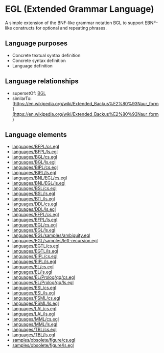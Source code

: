 # EGL (Extended Grammar Language)
A simple extension of the BNF-like grammar notation BGL to support EBNF-like constructs for optional and repeating phrases.
## Language purposes
* Concrete textual syntax definition
* Concrete syntax definition
* Language definition

## Language relationships
* supersetOf: [BGL](http://softlang.github.io/yas/languages/bgl.html)
* similarTo: [https://en.wikipedia.org/wiki/Extended_Backus%E2%80%93Naur_form](https://en.wikipedia.org/wiki/Extended_Backus%E2%80%93Naur_form)

## Language elements
* [languages/BFPL/cs.egl](https://github.com/softlang/yas/blob/master/languages/BFPL/cs.egl)
* [languages/BFPL/ls.egl](https://github.com/softlang/yas/blob/master/languages/BFPL/ls.egl)
* [languages/BGL/cs.egl](https://github.com/softlang/yas/blob/master/languages/BGL/cs.egl)
* [languages/BGL/ls.egl](https://github.com/softlang/yas/blob/master/languages/BGL/ls.egl)
* [languages/BIPL/cs.egl](https://github.com/softlang/yas/blob/master/languages/BIPL/cs.egl)
* [languages/BIPL/ls.egl](https://github.com/softlang/yas/blob/master/languages/BIPL/ls.egl)
* [languages/BNL/EGL/cs.egl](https://github.com/softlang/yas/blob/master/languages/BNL/EGL/cs.egl)
* [languages/BNL/EGL/ls.egl](https://github.com/softlang/yas/blob/master/languages/BNL/EGL/ls.egl)
* [languages/BSL/cs.egl](https://github.com/softlang/yas/blob/master/languages/BSL/cs.egl)
* [languages/BSL/ls.egl](https://github.com/softlang/yas/blob/master/languages/BSL/ls.egl)
* [languages/BTL/ls.egl](https://github.com/softlang/yas/blob/master/languages/BTL/ls.egl)
* [languages/DDL/cs.egl](https://github.com/softlang/yas/blob/master/languages/DDL/cs.egl)
* [languages/DDL/ls.egl](https://github.com/softlang/yas/blob/master/languages/DDL/ls.egl)
* [languages/EFPL/cs.egl](https://github.com/softlang/yas/blob/master/languages/EFPL/cs.egl)
* [languages/EFPL/ls.egl](https://github.com/softlang/yas/blob/master/languages/EFPL/ls.egl)
* [languages/EGL/cs.egl](https://github.com/softlang/yas/blob/master/languages/EGL/cs.egl)
* [languages/EGL/ls.egl](https://github.com/softlang/yas/blob/master/languages/EGL/ls.egl)
* [languages/EGL/samples/ambiguity.egl](https://github.com/softlang/yas/blob/master/languages/EGL/samples/ambiguity.egl)
* [languages/EGL/samples/left-recursion.egl](https://github.com/softlang/yas/blob/master/languages/EGL/samples/left-recursion.egl)
* [languages/EGTL/cs.egl](https://github.com/softlang/yas/blob/master/languages/EGTL/cs.egl)
* [languages/EGTL/ls.egl](https://github.com/softlang/yas/blob/master/languages/EGTL/ls.egl)
* [languages/EIPL/cs.egl](https://github.com/softlang/yas/blob/master/languages/EIPL/cs.egl)
* [languages/EIPL/ls.egl](https://github.com/softlang/yas/blob/master/languages/EIPL/ls.egl)
* [languages/EL/cs.egl](https://github.com/softlang/yas/blob/master/languages/EL/cs.egl)
* [languages/EL/ls.egl](https://github.com/softlang/yas/blob/master/languages/EL/ls.egl)
* [languages/EL/Prolog/qq/cs.egl](https://github.com/softlang/yas/blob/master/languages/EL/Prolog/qq/cs.egl)
* [languages/EL/Prolog/qq/ls.egl](https://github.com/softlang/yas/blob/master/languages/EL/Prolog/qq/ls.egl)
* [languages/ESL/cs.egl](https://github.com/softlang/yas/blob/master/languages/ESL/cs.egl)
* [languages/ESL/ls.egl](https://github.com/softlang/yas/blob/master/languages/ESL/ls.egl)
* [languages/FSML/cs.egl](https://github.com/softlang/yas/blob/master/languages/FSML/cs.egl)
* [languages/FSML/ls.egl](https://github.com/softlang/yas/blob/master/languages/FSML/ls.egl)
* [languages/LAL/cs.egl](https://github.com/softlang/yas/blob/master/languages/LAL/cs.egl)
* [languages/LAL/ls.egl](https://github.com/softlang/yas/blob/master/languages/LAL/ls.egl)
* [languages/MML/cs.egl](https://github.com/softlang/yas/blob/master/languages/MML/cs.egl)
* [languages/MML/ls.egl](https://github.com/softlang/yas/blob/master/languages/MML/ls.egl)
* [languages/TBL/cs.egl](https://github.com/softlang/yas/blob/master/languages/TBL/cs.egl)
* [languages/TBL/ls.egl](https://github.com/softlang/yas/blob/master/languages/TBL/ls.egl)
* [samples/obsolete/figure/cs.egl](https://github.com/softlang/yas/blob/master/samples/obsolete/figure/cs.egl)
* [samples/obsolete/figure/ls.egl](https://github.com/softlang/yas/blob/master/samples/obsolete/figure/ls.egl)
